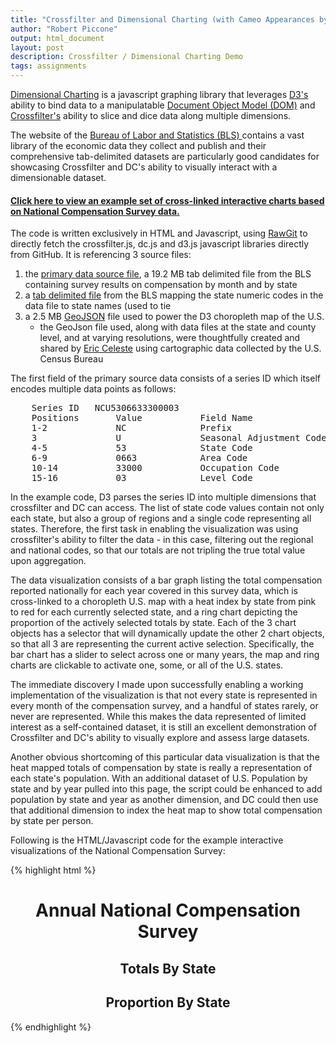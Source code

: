 ```yaml
---
title: "Crossfilter and Dimensional Charting (with Cameo Appearances by GeoJson and RawGit)"
author: "Robert Piccone"
output: html_document
layout: post
description: Crossfilter / Dimensional Charting Demo 
tags: assignments
---
```


<a href="http://dc-js.github.io/dc.js/">Dimensional Charting</a> is a javascript graphing library that leverages 
<a href="http://d3js.org">D3's</a> ability to bind data to a manipulatable <a href="http://en.wikipedia.org/wiki/Document_Object_Model">Document Object Model (DOM)</a>
and <a href="http://square.github.io/crossfilter/">Crossfilter's</a> ability to slice and dice data along multiple dimensions.

The website of the <a href="http://www.bls.gov">Bureau of Labor and Statistics (BLS) </a> contains a vast library 
of the economic data they collect and publish and their comprehensive tab-delimited datasets are particularly good candidates for showcasing Crossfilter and DC's
ability to visually interact with a dimensionable dataset.

<h4> <a href="../../../../assets/rap2186/blscrossfiltermap.html">Click here to view an example set of cross-linked interactive charts based on National Compensation Survey data.</a></h4>

The code is written exclusively in HTML and Javascript, using <a href="https://rawgit.com">RawGit</a> to directly fetch the crossfilter.js, dc.js and d3.js javascript libraries directly from GitHub.
It is referencing 3 source files:
 1) the <a href="http://download.bls.gov/pub/time.series/nc/nc.data.1.AllData">primary data source file</a>, a 19.2 MB tab delimited file from the BLS containing survey results on compensation by month and by state
 2) a <a href="http://download.bls.gov/pub/time.series/nc/nc.state">tab delimited file</a> from the BLS mapping the state numeric codes in the data file to state names (used to tie 
 3) a 2.5 MB <a href='http://geojson.org'>GeoJSON</a> file used to power the D3 choropleth map of the U.S.
 	- the GeoJson file used, along with data files at the state and county level, and at varying resolutions, were thoughtfully created and shared by <a href="http://eric.clst.org/Stuff/USGeoJSON"> Eric Celeste</a> using cartographic data collected by the U.S. Census Bureau
 
The first field of the primary source data consists of a series ID which itself encodes multiple data points as follows:
<pre>
	Series ID   NCU5306633300003
	Positions       Value           Field Name
	1-2             NC              Prefix
	3               U               Seasonal Adjustment Code 
	4-5             53              State Code
	6-9             0663            Area Code
	10-14           33000           Occupation Code
	15-16           03              Level Code
</pre>

In the example code, D3 parses the series ID into multiple dimensions that crossfilter and DC can access.
The list of state code values contain not only each state, but also a group of regions and a single code representing all states. Therefore, the first task in enabling the visualization was using crossfilter's ability to filter the data - in this case, filtering out the regional and national codes, so that our totals are not tripling the true total value upon aggregation.

The data visualization consists of a bar graph listing the total compensation reported nationally for each year covered in this survey data, which is cross-linked to a choropleth U.S. map with a heat index by state from pink to red for each currently selected state, and a ring chart depicting the proportion of the actively selected totals by state.
Each of the 3 chart objects has a selector that will dynamically update the other 2 chart objects, so that all 3 are representing the current active selection.
Specifically, the bar chart has a slider to select across one or many years, the map and ring charts are clickable to activate one, some, or all of the U.S. states.

The immediate discovery I made upon successfully enabling a working implementation of the visualization is that not every state is represented in every month of the compensation survey, and a handful of states rarely, or never are represented.
While this makes the data represented of limited interest as a self-contained dataset, it is still an excellent demonstration of Crossfilter and DC's ability to visually explore and assess large datasets.

Another obvious shortcoming of this particular data visualization is that the heat mapped totals of compensation by state is really a representation of each state's population.
With an additional dataset of U.S. Population by state and by year pulled into this page, the script could be enhanced to add population by state and year as another dimension, and DC could then use that additional dimension to index the heat map to show total compensation by state per person.
 
Following is the HTML/Javascript code for the example interactive visualizations of the National Compensation Survey:

{% highlight html %}
<meta http-equiv="content-type" content="text/html; charset=UTF8"> 

<script type="text/javascript" src="https://cdn.rawgit.com/square/crossfilter/master/crossfilter.js"></script>
<script type="text/javascript" src="https://cdn.rawgit.com/mbostock/d3/master/d3.js"></script>
<script type="text/javascript" src="https://cdn.rawgit.com/dc-js/dc.js/master/dc.js"></script>

<link rel="stylesheet" type="text/css" href="https://cdn.rawgit.com/dc-js/dc.js/master/dc.css" media="screen" /> 


<div align=center id="chart-bar-ymvals"> <h1>Annual National Compensation Survey</h1> </div>

<div align=center id="us-chart"><h2>Totals By State</h2> </div>

<div float=left align=center id="chart-ring-state"><h2>Proportion By State</h2></div>
<script>

d3.json("./gz_2010_us_040_00_500k.json", function(error, statesJson){
d3.tsv("./nc.state", function(stateData) {
d3.tsv("./nc.data.1.AllData", function(data) {

  // Run the data through crossfilter 
	var states = crossfilter(stateData);
	var stCodeDim = states.dimension(function(d) {return d.state_code;});
	var facts = crossfilter(data);
	var parseDate = d3.time.format("%Y").parse;
	
  // Parse the series id field into its respective dimensions, 
  // and assign a state name dim using the mapped state code value
	data.forEach(function(d) {
		d.seasonal_ac= d.series_id.substr(2,1);
		d.state_cd= +d.series_id.substr(3,2);
		stCodeDim.filter(d.series_id.substr(3,2));
		d.stateName=stCodeDim.top(1)[0].state_name;
		stCodeDim.filterAll();
		d.area_cd= d.series_id.substr(5,4);		
		d.occupational_cd= d.series_id.substr(9,5);		
		d.level_cd= d.series_id.substr(14,2);		
		d.year= parseDate(d.year);
		d.value= +d.value.trim().substr(1);
	});

	var stateDim  = facts.dimension(function(d) {return d.state_cd;});
	stateDim.filter(0); 
	facts.remove();
	stateDim.filterAll();
	stateDim.filter([56,80]);
	facts.remove();
	stateDim.filterAll();
	
	var sacDim = facts.dimension(function(d) {return d.seasonal_ac;});
	sacDim.filter("S");
	facts.remove();
	sacDim.filterAll();

 // Create  dimensions
	var stNameDim  = facts.dimension(function(d) {return d.stateName;});
	var stName_total = stNameDim.group().reduceSum(function(d) {return d.value;});
	var state_total = stateDim.group().reduceSum(function(d) {return d.value;});
	var stNameDim2  = facts.dimension(function(d) {return d.stateName;});
	var stName_total2 = stNameDim2.group().reduceSum(function(d) {return d.value;});
			  
  	var dateDim = facts.dimension(function (d) {return d.year;});
	var ymtotal = dateDim.group().reduceSum(function(d) {return d.value;}); 
	var minDate = dateDim.bottom(1)[0].year;
	var maxDate = dateDim.top(1)[0].year;

 // Setup the charts
var ymValsChart  = dc.barChart("#chart-bar-ymvals"); 
ymValsChart
	.width(800).height(300)
	.dimension(dateDim)
	.group(ymtotal)
	.x(d3.time.scale().domain([minDate,maxDate])) 
	.elasticX(true)
	.elasticY(true)
	.centerBar(true)
	.margins({top: 10, right: 50, bottom: 30, left: 40})
	.renderTitle(false)
	.yAxisLabel("", 100)
	.xUnits(function(){return 10;});
	
var stateRingChart   = dc.pieChart("#chart-ring-state");
stateRingChart
    .width(250).height(250)
    .dimension(stNameDim2)
    .group(stName_total2)
    .innerRadius(30); 

var mapChart = dc.geoChoroplethChart("#us-chart");
mapChart
	.width(1000).height(500)
    .dimension(stNameDim)
	.group(stName_total)
	.colors(d3.scale.linear().domain([0,330000]).range(["pink","red"]))
	.overlayGeoJson(statesJson.features, "state", function(d) {
    return d.properties.NAME;});

dc.renderAll(); 
});
});
});
</script>
{% endhighlight %}
